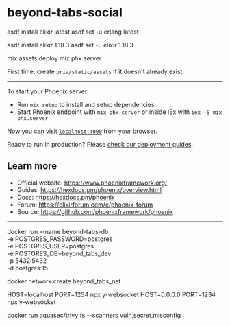 # beyond-tabs-social

asdf install elixir latest
asdf set -u erlang latest

asdf install elixir 1.18.3
asdf set -u elixir 1.18.3

mix assets.deploy
mix phx.server

First time: create `priv/static/assets` if it doesn't already exist.

---

To start your Phoenix server:

  * Run `mix setup` to install and setup dependencies
  * Start Phoenix endpoint with `mix phx.server` or inside IEx with `iex -S mix phx.server`

Now you can visit [`localhost:4000`](http://localhost:4000) from your browser.

Ready to run in production? Please [check our deployment guides](https://hexdocs.pm/phoenix/deployment.html).

## Learn more

  * Official website: https://www.phoenixframework.org/
  * Guides: https://hexdocs.pm/phoenix/overview.html
  * Docs: https://hexdocs.pm/phoenix
  * Forum: https://elixirforum.com/c/phoenix-forum
  * Source: https://github.com/phoenixframework/phoenix

---

docker run --name beyond-tabs-db \
  -e POSTGRES_PASSWORD=postgres \
  -e POSTGRES_USER=postgres \
  -e POSTGRES_DB=beyond_tabs_dev \
  -p 5432:5432 \
  -d postgres:15

docker network create beyond_tabs_net

HOST=localhost PORT=1234 npx y-websocket
HOST=0.0.0.0 PORT=1234 npx y-websocket


docker run aquasec/trivy fs --scanners vuln,secret,misconfig .

